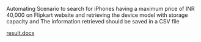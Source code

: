 Automating Scenario to search for iPhones having a maximum price of INR 40,000 on Flipkart website and retrieving the device model with storage capacity and The information retrieved should be saved in a CSV file

[result.docx](https://github.com/Yogesh2050/FlipkartSearchAutomation/files/7154014/result.docx)

